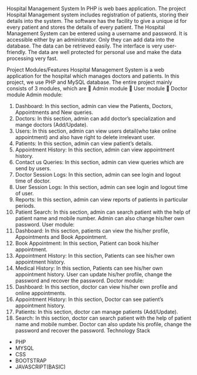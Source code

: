 Hospital Management System In PHP is web baes application. The project Hospital Management system includes registration of patients, storing their details into the system. The software has the facility to give a unique id for every patient and stores the details of every patient. The Hospital Management System can be entered using a username and password. It is accessible either by an administrator. Only they can add data into the database. The data can be retrieved easily. The interface is very user-friendly. The data are well protected for personal use and make the data processing very fast.


Project Modules/Features
Hospital Management System is a web application for the hospital which manages doctors and patients. In this project, we use PHP and MySQL database.
The entire project mainly consists of 3 modules, which are
	Admin module
	User module
	Doctor module
Admin module:
1.	Dashboard: In this section, admin can view the Patients, Doctors, Appointments and New queries.
2.	Doctors: In this section, admin can add doctor’s specialization and mange doctors (Add/Update).
3.	Users: In this section, admin can view users detail(who take online appointment) and also have right to delete irrelevant user.
4.	Patients: In this section, admin can view patient’s details.
5.	Appointment History: In this section, admin can view appointment history.
6.	Contact us Queries: In this section, admin can view queries which are send by users.
7.	Doctor Session Logs: In this section, admin can see login and logout time of doctor.
8.	User Session Logs: In this section, admin can see login and logout time of user.
9.	Reports: In this section, admin can view reports of patients in particular periods.
10.	Patient Search: In this section, admin can search patient with the help of patient name and mobile number.
Admin can also change his/her own password.
User module:
1.	Dashboard: In this section, patients can view the his/her profile, Appointments and Book Appointment.
2.	Book Appointment: In this section, Patient can book his/her appointment.
3.	Appointment History: In this section, Patients can see his/her own appointment history.
4.	Medical History: In this section, Patients can see his/her own appointment history.
User can update his/her profile, change the password and recover the password.
Doctor module:
1.	Dashboard: In this section, doctor can view his/her own profile and online appointments.
2.	Appointment History: In this section, Doctor can see patient’s appointment history.
3.	Patients: In this section, doctor can manage patients (Add/Update).
4.	Search: In this section, doctor can search patient with the help of patient name and mobile number.
Doctor can also update his profile, change the password and recover the password.
Technology Stack
-	PHP
-	MYSQL
-	CSS
-	BOOTSTRAP
-	JAVASCRIPT(BASIC)
